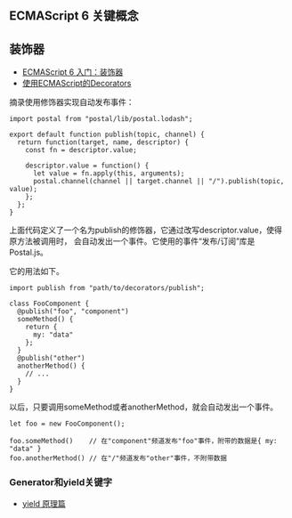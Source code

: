 
## ECMAScript 6 关键概念


## 装饰器
 - [ECMAScript 6 入门：装饰器](http://www.kancloud.cn/digest/ecmascript6/217015)
 - [使用ECMAScript的Decorators](http://blog.fantasy.codes/javascript/2016/09/05/use-js-decorators/)

摘录使用修饰器实现自动发布事件：

```
import postal from "postal/lib/postal.lodash";

export default function publish(topic, channel) {
  return function(target, name, descriptor) {
    const fn = descriptor.value;

    descriptor.value = function() {
      let value = fn.apply(this, arguments);
      postal.channel(channel || target.channel || "/").publish(topic, value);
    };
  };
}
```

上面代码定义了一个名为publish的修饰器，它通过改写descriptor.value，使得原方法被调用时，
会自动发出一个事件。它使用的事件“发布/订阅”库是Postal.js。

它的用法如下。
```
import publish from "path/to/decorators/publish";

class FooComponent {
  @publish("foo", "component")
  someMethod() {
    return {
      my: "data"
    };
  }
  @publish("other")
  anotherMethod() {
    // ...
  }
}
```

以后，只要调用someMethod或者anotherMethod，就会自动发出一个事件。
```
let foo = new FooComponent();

foo.someMethod()    // 在"component"频道发布"foo"事件，附带的数据是{ my: "data" }
foo.anotherMethod() // 在"/"频道发布"other"事件，不附带数据
```


### Generator和yield关键字

 - [yield 原理篇](http://www.html-js.com/article/Understanding-the-Yield-principle)